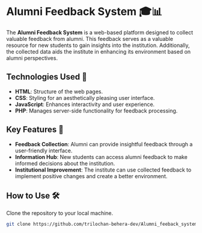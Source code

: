 # Alumni Feedback System 🎓📊

The **Alumni Feedback System** is a web-based platform designed to collect valuable feedback from alumni. This feedback serves as a valuable resource for new students to gain insights into the institution. Additionally, the collected data aids the institute in enhancing its environment based on alumni perspectives.

## Technologies Used 🚀

- **HTML**: Structure of the web pages.
- **CSS**: Styling for an aesthetically pleasing user interface.
- **JavaScript**: Enhances interactivity and user experience.
- **PHP**: Manages server-side functionality for feedback processing.

## Key Features 🌟

- **Feedback Collection**: Alumni can provide insightful feedback through a user-friendly interface.
- **Information Hub**: New students can access alumni feedback to make informed decisions about the institution.
- **Institutional Improvement**: The institute can use collected feedback to implement positive changes and create a better environment.

## How to Use 🛠️
 Clone the repository to your local machine.
   ```bash
   git clone https://github.com/trilochan-behera-dev/Alumni_feeback_system.git

